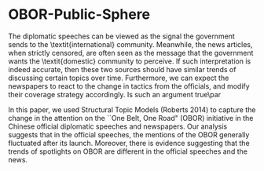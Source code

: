 # OBOR-Public-Sphere

The diplomatic speeches can be viewed as the signal the government sends to the \textit{international} community. Meanwhile, the news articles, when strictly censored, are often seen as the message that the government wants the \textit{domestic} community to perceive. If such interpretation is indeed accurate, then these two sources should have similar trends of discussing certain topics over time. Furthermore, we can expect the newspapers to react to the change in tactics from the officials, and modify their coverage strategy accordingly. Is such an argument true\par

In this paper, we used Structural Topic Models (Roberts 2014) to capture the change in the attention on the ``One Belt, One Road" (OBOR) initiative in the Chinese official diplomatic speeches and newspapers. Our analysis suggests that in the official speeches, the mentions of the OBOR generally fluctuated after its launch. Moreover, there is evidence suggesting that the trends of spotlights on OBOR are different in the official speeches and the news.
